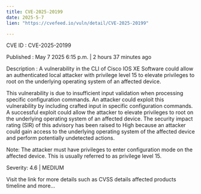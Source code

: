 ```yaml
---
title: CVE-2025-20199
date: 2025-5-7
lien: "https://cvefeed.io/vuln/detail/CVE-2025-20199"

---
```


CVE ID : CVE-2025-20199

Published :  May 7
2025
6:15 p.m. | 2 hours
37 minutes ago

Description : A vulnerability in the CLI of Cisco IOS XE Software could allow an authenticated
local attacker with privilege level 15 to elevate privileges to root on the underlying operating system of an affected device.

 This vulnerability is due to insufficient input validation when processing specific configuration commands. An attacker could exploit this vulnerability by including crafted input in specific configuration commands. A successful exploit could allow the attacker to elevate privileges to root on the underlying operating system of an affected device. The security impact rating (SIR) of this advisory has been raised to High because an attacker could gain access to the underlying operating system of the affected device and perform potentially undetected actions.

 Note: The attacker must have privileges to enter configuration mode on the affected device. This is usually referred to as privilege level 15.

Severity: 4.6 | MEDIUM

Visit the link for more details
such as CVSS details
affected products
timeline
and more...

